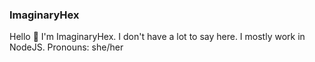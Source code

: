 ### ImaginaryHex

Hello 👋 I'm ImaginaryHex. I don't have a lot to say here. I mostly work in NodeJS.
Pronouns: she/her
